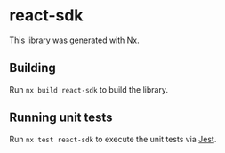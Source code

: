 # react-sdk

This library was generated with [Nx](https://nx.dev).

## Building

Run `nx build react-sdk` to build the library.

## Running unit tests

Run `nx test react-sdk` to execute the unit tests via [Jest](https://jestjs.io).
